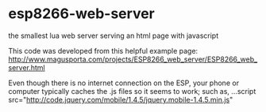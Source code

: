 # esp8266-web-server
the smallest lua web server serving an html page with javascript

This code was developed from this helpful example page: http://www.magusporta.com/projects/ESP8266_web_server/ESP8266_web_server.html

Even though there is no internet connection on the ESP, your phone or computer typically caches the .js files so it seems to work; such as, ...script src="http://code.jquery.com/mobile/1.4.5/jquery.mobile-1.4.5.min.js"
